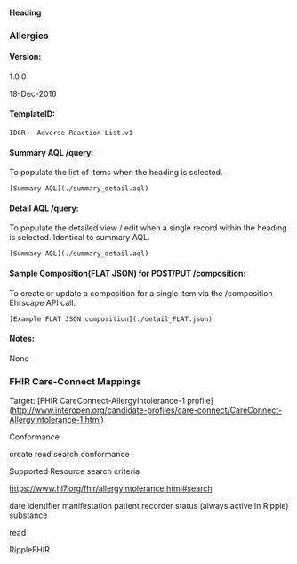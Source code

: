 #### Heading

### Allergies

#### Version:

1.0.0

18-Dec-2016

#### TemplateID:
`IDCR - Adverse Reaction List.v1`

#### Summary AQL /query:

To populate the list of items when the heading is selected.

```
[Summary AQL](./summary_detail.aql)
```

#### Detail AQL /query:
To populate the detailed view / edit when a single record within the heading is selected.
Identical to summary AQL.

```
[Summary AQL](./summary_detail.aql)
```

#### Sample Composition(FLAT JSON) for POST/PUT /composition:

To create or update a composition for a single item via the /composition Ehrscape API call.

```
[Example FLAT JSON composition](./detail_FLAT.json)

```

#### Notes:

None

### FHIR Care-Connect Mappings

Target: [FHIR CareConnect-AllergyIntolerance-1 profile]
(http://www.interopen.org/candidate-profiles/care-connect/CareConnect-AllergyIntolerance-1.html)

Conformance

create
read
search
conformance


Supported Resource search criteria

https://www.hl7.org/fhir/allergyintolerance.html#search

date
identifier
manifestation
patient
recorder
status (always active in Ripple)
substance


read

RippleFHIR
